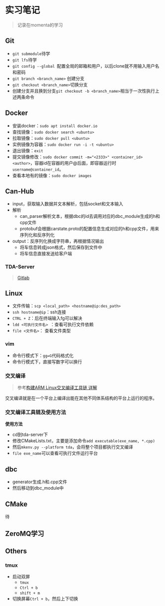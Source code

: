 # 实习笔记

> 记录在momenta的学习

## Git

- `git submodule`待学
- `git lfs`待学
- `git config --global `配置全局的邮箱和用户，以后clone就不用输入用户名和密码
- `git branch <branch_name>`  创建分支
- `git checkout <branch_name>`切换分支
- 创建分支并且换到分支`git checkout -b <branch_name>`相当于一次性执行上述两条命令

## Docker
- 安装docker：`sudo apt install docker.io`
- 查找镜像：`sudo docker search <ubuntu>`
- 拉取镜像：`sudo docker pull <ubuntu>`
- 实例镜像为容器：`sudo docker run -i -t <ubuntu>`
- 退出镜像：`exit`
- 提交镜像修改：`sudo docker commit -m="<2333>" <container_id> <author>`，容器id在容器的用户@后面，即容器运行时`username@container_id`。
- 查看本地有的镜像：`sudo docker images`

## Can-Hub

- input，获取输入数据并文本解析，包括socket和文本输入
- 解析
  - can_parser解析文本，根据dbc的id去调用对应的dbc_module生成的h和cpp文件
  - protobuf会根据carstate.proto的配置信息生成对应的h和cpp文件，用来序列化和反序列化
- output：反序列化换成字符串，再根据情况输出
  - 将车信息转成json格式，然后保存到文件中
  - 将车信息直接发送给客户端

### TDA-Server

> [Gitlab](https://gitlab.momenta.works/1v1r/tda-server)

## Linux

- 文件传输：`scp <local_path> <hostname@ip:des_path>`
- `ssh hostname@ip`：ssh连接
- `CTRL + Z`：后在终端输入fg可以解决
- `ldd <可执行文件名> `：查看可执行文件依赖
- `file <文件名>`： 查看文件类型

### vim

- 命令行模式下：`gg=G`代码格式化
- 命令行模式下，直接写数字可以换行

### 交叉编译

> 参考[构建ARM Linux交叉编译工具链 详解](https://blog.csdn.net/hailin0716/article/details/17578767)

交叉编译就是在一个平台上编译出能在其他不同体系结构的平台上运行的程序。

### 交叉编译工具链及使用方法

**使用方法**

- cd到tda-server下
- 修改CMakeLists.txt，主要是添加命令`add executable(exe_name, *.cpp)`
- 然后`mkenv.py --platform tda`，会将整个项目都执行交叉编译
- `file exe_name`可以查看可执行文件运行平台

## dbc

- generator生成.h和.cpp文件
- 然后移动到dbc_module中

## CMake

待

## ZeroMQ学习




## Others

### tmux
- 启动双屏
  - `tmux`
  - `Ctrl + b`
  - `shift + m`
- 切换屏幕`Ctrl + b`，然后上下切换

